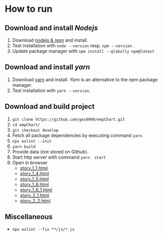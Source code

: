 # How to run

## Download and install _Nodejs_

1. Download [nodejs & npm](https://nodejs.org/en/download/) and install.
1. Test installation with `node --version` resp. `npm --version` .
1. Update package manager with `npm install --globally npm@latest`

## Download and install _yarn_

1. Download [yarn](https://yarnpkg.com/en/docs/install) and install.
  _Yarn_ is an alternative to the _npm_ package manager.
1. Test installation with `yarn --version`.

## Download and build project

1. `git clone https://github.com/ges0909/empChart.git`
1. `cd empChart/`
1. `git checkout develop`
1. Fetch all package dependencies by executing command `yarn`.
1. `npx eslint --init`
1. `yarn build`
1. Provide data (not stored on _Github_).
1. Start http server with command `yarn  start`
1. Open in browser
   - [story_1_1.html](http://localhost:9999/story_1_1.html)
   - [story_1_4.html](http://localhost:9999/story_1_4.html)
   - [story_1_5.html](http://localhost:9999/story_1_5.html)
   - [story_1_6.html](http://localhost:9999/story_1_6.html)
   - [story_1_6_1.html](http://localhost:9999/story_1_6_1.html)
   - [story_2_1.html](http://localhost:9999/story_2_1.html)
   - [story_2_2.html](http://localhost:9999/story_2_2.html)

## Miscellaneous

- `npx eslint --fix **/js/*.js`